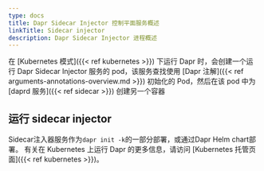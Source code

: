 ```yaml
---
type: docs
title: Dapr Sidecar Injector 控制平面服务概述
linkTitle: Sidecar injector
description: Dapr Sidecar Injector 进程概述
---
```


在 [Kubernetes 模式]({{< ref kubernetes >}}) 下运行 Dapr 时，会创建一个运行 Dapr Sidecar Injector 服务的 pod，该服务查找使用 [Dapr 注解]({{< ref arguments-annotations-overview.md >}}) 初始化的 Pod，然后在该 pod 中为 [daprd 服务]({{< ref sidecar >}}) 创建另一个容器

## 运行 sidecar injector

Sidecar注入器服务作为`dapr init -k`的一部分部署，或通过Dapr Helm chart部署。 有关在 Kubernetes 上运行 Dapr 的更多信息，请访问 [Kubernetes 托管页面]({{< ref kubernetes >}})。
